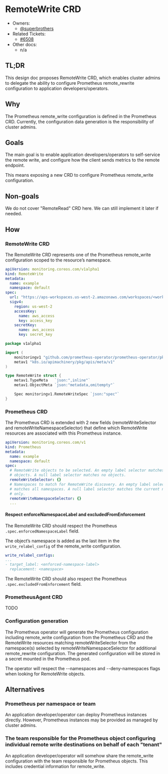 # RemoteWrite CRD

- Owners:
  - [@superbrothers](https://github.com/superbrothers)
- Related Tickets:
  - [#6508](https://github.com/prometheus-operator/prometheus-operator/issues/6508)
- Other docs:
  - n/a

## TL;DR

This design doc proposes RemoteWrite CRD, which enables cluster admins to delegate the ability to configure Prometheus remote_rewrite configuration to application developers/operators.

## Why

The Prometheus remote_write configuration is defined in the Prometheus CRD. Currently, the configuration data generation is the responsibility of cluster admins.

## Goals

The main goal is to enable application developers/operators to self-service the remote write, and configure how the client sends metrics to the remote endpoint.

This means exposing a new CRD to configure Prometheus remote_write configuration.

## Non-goals

We do not cover "RemoteRead" CRD here. We can still implement it later if needed.

## How

### RemoteWrite CRD

The RemoteWrite CRD represents one of the Prometheus remote_write configuration scoped to the resource’s namespace.

```yaml
apiVersion: monitoring.coreos.com/v1alpha1
kind: RemoteWrite
metadata:
  name: example
  namespace: default
spec:
  url: "https://aps-workspaces.us-west-2.amazonaws.com/workspaces/<workspace id>/api/v1/remote_write"
  sigv4:
    region: us-west-2
    accessKey:
      name: aws_access
      key: access_key
    secretKey:
      name: aws_access
      key: secret_key
```

```go
package v1alpha1

import (
	monitoringv1 "github.com/prometheus-operator/prometheus-operator/pkg/apis/monitoring/v1"
	metav1 "k8s.io/apimachinery/pkg/apis/meta/v1"
)

type RemoteWrite struct {
	metav1.TypeMeta   `json:",inline"`
	metav1.ObjectMeta `json:"metadata,omitempty"`

	Spec monitoringv1.RemoteWriteSpec `json:"spec"`
}
```

### Prometheus CRD

The Prometheus CRD is extended with 2 new fields (remoteWriteSelector and remoteWriteNamespaceSelector) that define which RemoteWrite resources are associated with this Prometheus instance.

```yaml
apiVersion: monitoring.coreos.com/v1
kind: Prometheus
metadata:
  name: example
  namespace: default
spec:
  # RemoteWrite objects to be selected. An empty label selector matches all
  # objects. A null label selector matches no objects.
  remoteWriteSelector: {}
  # Namespaces to match for RemoteWrite discovery. An empty label selector
  # matches all namespaces. A null label selector matches the current namespace
  # only.
  remoteWriteNamespaceSelector: {}
  ...
```

#### Respect enforceNamespaceLabel and excludedFromEnforcement

The RemoteWrite CRD should respect the Prometheus `.spec.enforcedNamespaceLabel` field.

The object’s namespace is added as the last item in the `write_relabel_config` of the remote_write configuration.

```yaml
write_relabel_configs:
...
- target_label: <enforced-namespace-label>
  replacement: <namespace>
```

The RemoteWrite CRD should also respect the Prometheus `.spec.excludedFromEnforcement` field.

### PrometheusAgent CRD

TODO

### Configuration generation

The Prometheus operator will generate the Prometheus configuration including remote_write configuration from the Prometheus CRD and the RemoteWrite resources matching remoteWriteSelector from the namespace(s) selected by remoteWriteNamespaceSelector for additional remote_rewrite configuration. The generated configuration will be stored in a secret mounted in the Prometheus pod.

The operator will respect the --namespaces and --deny-namespaces flags when looking for RemoteWrite objects.

## Alternatives

### Prometheus per namespace or team

An application developer/operator can deploy Prometheus instances directly. However, Prometheus instances may be provided as managed by cluster admins.

### The team responsible for the Prometheus object configuring individual remote write destinations on behalf of each "tenant"

An application developer/operator will somehow share the remote_write configuration with the team responsible for Prometheus objects. This includes credential information for remote_write.
